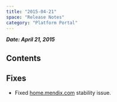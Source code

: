 ```yaml
---
title: "2015-04-21"
space: "Release Notes"
category: "Platform Portal"
---
```



***Date: April 21, 2015***

## Contents

## Fixes

*   Fixed [home.mendix.com](https://home.mendix.com/) stability issue.